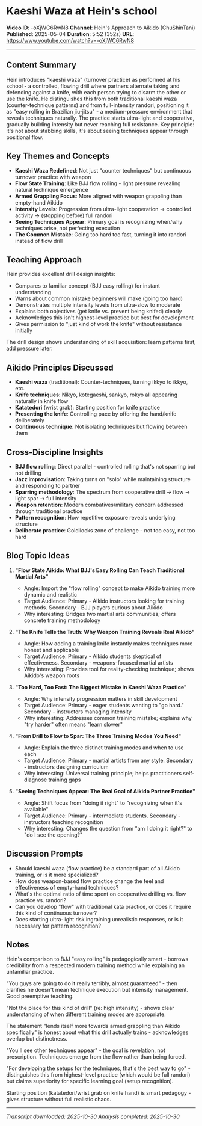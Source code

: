 # Kaeshi Waza at Hein's school

**Video ID**: -oXjWC6RwN8
**Channel**: Hein's Approach to Aikido (ChuShinTani)
**Published**: 2025-05-04
**Duration**: 5:52 (352s)
**URL**: https://www.youtube.com/watch?v=-oXjWC6RwN8

---

## Content Summary

Hein introduces "kaeshi waza" (turnover practice) as performed at his school - a controlled, flowing drill where partners alternate taking and defending against a knife, with each person trying to disarm the other or use the knife. He distinguishes this from both traditional kaeshi waza (counter-technique patterns) and from full-intensity randori, positioning it as "easy rolling in Brazilian jiu-jitsu" - a medium-pressure environment that reveals techniques naturally. The practice starts ultra-light and cooperative, gradually building intensity but never reaching full resistance. Key principle: it's not about stabbing skills, it's about seeing techniques appear through positional flow.

## Key Themes and Concepts

- **Kaeshi Waza Redefined**: Not just "counter techniques" but continuous turnover practice with weapon
- **Flow State Training**: Like BJJ flow rolling - light pressure revealing natural technique emergence
- **Armed Grappling Focus**: More aligned with weapon grappling than empty-hand Aikido
- **Intensity Levels**: Progression from ultra-light cooperation → controlled activity → (stopping before) full randori
- **Seeing Techniques Appear**: Primary goal is recognizing when/why techniques arise, not perfecting execution
- **The Common Mistake**: Going too hard too fast, turning it into randori instead of flow drill

## Teaching Approach

Hein provides excellent drill design insights:
- Compares to familiar concept (BJJ easy rolling) for instant understanding
- Warns about common mistake beginners will make (going too hard)
- Demonstrates multiple intensity levels from ultra-slow to moderate
- Explains both objectives (get knife vs. prevent being knifed) clearly
- Acknowledges this isn't highest-level practice but best for development
- Gives permission to "just kind of work the knife" without resistance initially

The drill design shows understanding of skill acquisition: learn patterns first, add pressure later.

## Aikido Principles Discussed

- **Kaeshi waza** (traditional): Counter-techniques, turning ikkyo to ikkyo, etc.
- **Knife techniques**: Nikyo, kotegaeshi, sankyo, rokyo all appearing naturally in knife flow
- **Katatedori** (wrist grab): Starting position for knife practice
- **Presenting the knife**: Controlling pace by offering the hand/knife deliberately
- **Continuous technique**: Not isolating techniques but flowing between them

## Cross-Discipline Insights

- **BJJ flow rolling**: Direct parallel - controlled rolling that's not sparring but not drilling
- **Jazz improvisation**: Taking turns on "solo" while maintaining structure and responding to partner
- **Sparring methodology**: The spectrum from cooperative drill → flow → light spar → full intensity
- **Weapon retention**: Modern combatives/military concern addressed through traditional practice
- **Pattern recognition**: How repetitive exposure reveals underlying structure
- **Deliberate practice**: Goldilocks zone of challenge - not too easy, not too hard

## Blog Topic Ideas

1. **"Flow State Aikido: What BJJ's Easy Rolling Can Teach Traditional Martial Arts"**
   - Angle: Import the "flow rolling" concept to make Aikido training more dynamic and realistic
   - Target Audience: Primary - Aikido instructors looking for training methods. Secondary - BJJ players curious about Aikido
   - Why interesting: Bridges two martial arts communities; offers concrete training methodology

2. **"The Knife Tells the Truth: Why Weapon Training Reveals Real Aikido"**
   - Angle: How adding a training knife instantly makes techniques more honest and applicable
   - Target Audience: Primary - Aikido students skeptical of effectiveness. Secondary - weapons-focused martial artists
   - Why interesting: Provides tool for reality-checking technique; shows Aikido's weapon roots

3. **"Too Hard, Too Fast: The Biggest Mistake in Kaeshi Waza Practice"**
   - Angle: Why intensity progression matters in skill development
   - Target Audience: Primary - eager students wanting to "go hard." Secondary - instructors managing intensity
   - Why interesting: Addresses common training mistake; explains why "try harder" often means "learn slower"

4. **"From Drill to Flow to Spar: The Three Training Modes You Need"**
   - Angle: Explain the three distinct training modes and when to use each
   - Target Audience: Primary - martial artists from any style. Secondary - instructors designing curriculum
   - Why interesting: Universal training principle; helps practitioners self-diagnose training gaps

5. **"Seeing Techniques Appear: The Real Goal of Aikido Partner Practice"**
   - Angle: Shift focus from "doing it right" to "recognizing when it's available"
   - Target Audience: Primary - intermediate students. Secondary - instructors teaching recognition
   - Why interesting: Changes the question from "am I doing it right?" to "do I see the opening?"

## Discussion Prompts

- Should kaeshi waza (flow practice) be a standard part of all Aikido training, or is it more specialized?
- How does weapon-based flow practice change the feel and effectiveness of empty-hand techniques?
- What's the optimal ratio of time spent on cooperative drilling vs. flow practice vs. randori?
- Can you develop "flow" with traditional kata practice, or does it require this kind of continuous turnover?
- Does starting ultra-light risk ingraining unrealistic responses, or is it necessary for pattern recognition?

## Notes

Hein's comparison to BJJ "easy rolling" is pedagogically smart - borrows credibility from a respected modern training method while explaining an unfamiliar practice.

"You guys are going to do it really terribly, almost guaranteed" - then clarifies he doesn't mean technique execution but intensity management. Good preemptive teaching.

"Not the place for this kind of drill" (re: high intensity) - shows clear understanding of when different training modes are appropriate.

The statement "lends itself more towards armed grappling than Aikido specifically" is honest about what this drill actually trains - acknowledges overlap but distinctness.

"You'll see other techniques appear" - the goal is revelation, not prescription. Techniques emerge from the flow rather than being forced.

"For developing the setups for the techniques, that's the best way to go" - distinguishes this from highest-level practice (which would be full randori) but claims superiority for specific learning goal (setup recognition).

Starting position (katatedori/wrist grab on knife hand) is smart pedagogy - gives structure without full realistic chaos.

---

*Transcript downloaded: 2025-10-30*
*Analysis completed: 2025-10-30*
